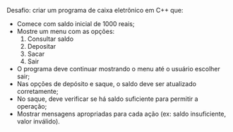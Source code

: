Desafio: criar um programa de caixa eletrônico em C++ que:

- Comece com saldo inicial de 1000 reais;
- Mostre um menu com as opções:
  1. Consultar saldo
  2. Depositar
  3. Sacar
  4. Sair
- O programa deve continuar mostrando o menu até o usuário escolher sair;
- Nas opções de depósito e saque, o saldo deve ser atualizado corretamente;
- No saque, deve verificar se há saldo suficiente para permitir a operação;
- Mostrar mensagens apropriadas para cada ação (ex: saldo insuficiente, valor inválido).
